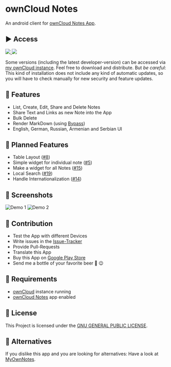 # ownCloud Notes
An android client for [ownCloud Notes App](https://github.com/owncloud/notes/).

## :arrow_forward: Access

<a href="https://play.google.com/store/apps/details?id=it.niedermann.owncloud.notes" alt="Download from Google Play">
  <img src="http://www.android.com/images/brand/android_app_on_play_large.png">
</a>
<a href="https://f-droid.org/repository/browse/?fdid=it.niedermann.owncloud.notes" alt="ownCloud Notes App on fdroid.org">
  <img src="https://camo.githubusercontent.com/7df0eafa4433fa4919a56f87c3d99cf81b68d01c/68747470733a2f2f662d64726f69642e6f72672f77696b692f696d616765732f632f63342f462d44726f69642d627574746f6e5f617661696c61626c652d6f6e2e706e67">
</a>

Some versions (including the latest developer-version) can be accessed via [my ownCloud instance](http://owncloud.niedermann.it/index.php/s/BOM5V1VZwscFk1k). Feel free to download and distribute. But *be careful*: This kind of installation does not include any kind of automatic updates, so you will have to check manually for new security and feature updates.

## :rocket: Features
* List, Create, Edit, Share and Delete Notes
* Share Text and Links as new Note into the App
* Bulk Delete
* Render MarkDown (using [Bypass](https://github.com/Uncodin/bypass))
* English, German, Russian, Armenian and Serbian UI

## :checkered_flag: Planned Features
* Table Layout ([#8](https://github.com/stefan-niedermann/OwnCloud-Notes/issues/8))
* Simple widget for individual note ([#5](https://github.com/stefan-niedermann/OwnCloud-Notes/issues/5))
* Make a widget for all Notes ([#15](https://github.com/stefan-niedermann/OwnCloud-Notes/issues/15))
* Local Search ([#19](https://github.com/stefan-niedermann/OwnCloud-Notes/issues/19))
* Handle Internationalization ([#14](https://github.com/stefan-niedermann/OwnCloud-Notes/issues/14))

## :eyes: Screenshots
![Demo 1](/demo-1.png)
![Demo 2](/demo-2.png)

## :wrench: Contribution
* Test the App with different Devices
* Write issues in the [Issue-Tracker](https://github.com/stefan-niedermann/OwnCloud-Notes/issues)
* Provide Pull-Requests
* Translate this App
* Buy this App on [Google Play Store](https://play.google.com/store/apps/details?id=it.niedermann.owncloud.notes)
* Send me a bottle of your favorite beer :beers: :wink:

## :link: Requirements
* [ownCloud](https://github.com/owncloud/) instance running
* [ownCloud Notes](https://github.com/owncloud/notes) app enabled

## :notebook: License
This Project is licensed under the [GNU GENERAL PUBLIC LICENSE](/LICENSE).

## :twisted_rightwards_arrows: Alternatives
If you dislike this app and you are looking for alternatives: Have a look at [MyOwnNotes](https://github.com/aykit/MyOwnNotes).

